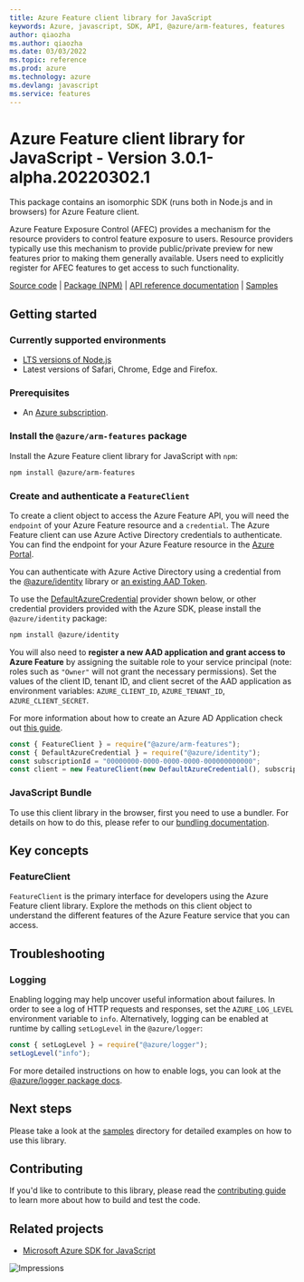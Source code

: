 ```yaml
---
title: Azure Feature client library for JavaScript
keywords: Azure, javascript, SDK, API, @azure/arm-features, features
author: qiaozha
ms.author: qiaozha
ms.date: 03/03/2022
ms.topic: reference
ms.prod: azure
ms.technology: azure
ms.devlang: javascript
ms.service: features
---
```

# Azure Feature client library for JavaScript - Version 3.0.1-alpha.20220302.1 


This package contains an isomorphic SDK (runs both in Node.js and in browsers) for Azure Feature client.

Azure Feature Exposure Control (AFEC) provides a mechanism for the resource providers to control feature exposure to users. Resource providers typically use this mechanism to provide public/private preview for new features prior to making them generally available. Users need to explicitly register for AFEC features to get access to such functionality.

[Source code](https://github.com/Azure/azure-sdk-for-js/tree/main/sdk/features/arm-features) |
[Package (NPM)](https://www.npmjs.com/package/@azure/arm-features) |
[API reference documentation](https://docs.microsoft.com/javascript/api/@azure/arm-features) |
[Samples](https://github.com/Azure-Samples/azure-samples-js-management)

## Getting started

### Currently supported environments

- [LTS versions of Node.js](https://nodejs.org/about/releases/)
- Latest versions of Safari, Chrome, Edge and Firefox.

### Prerequisites

- An [Azure subscription][azure_sub].

### Install the `@azure/arm-features` package

Install the Azure Feature client library for JavaScript with `npm`:

```bash
npm install @azure/arm-features
```

### Create and authenticate a `FeatureClient`

To create a client object to access the Azure Feature API, you will need the `endpoint` of your Azure Feature resource and a `credential`. The Azure Feature client can use Azure Active Directory credentials to authenticate.
You can find the endpoint for your Azure Feature resource in the [Azure Portal][azure_portal].

You can authenticate with Azure Active Directory using a credential from the [@azure/identity][azure_identity] library or [an existing AAD Token](https://github.com/Azure/azure-sdk-for-js/blob/master/sdk/identity/identity/samples/AzureIdentityExamples.md#authenticating-with-a-pre-fetched-access-token).

To use the [DefaultAzureCredential][defaultazurecredential] provider shown below, or other credential providers provided with the Azure SDK, please install the `@azure/identity` package:

```bash
npm install @azure/identity
```

You will also need to **register a new AAD application and grant access to Azure Feature** by assigning the suitable role to your service principal (note: roles such as `"Owner"` will not grant the necessary permissions).
Set the values of the client ID, tenant ID, and client secret of the AAD application as environment variables: `AZURE_CLIENT_ID`, `AZURE_TENANT_ID`, `AZURE_CLIENT_SECRET`.

For more information about how to create an Azure AD Application check out [this guide](https://docs.microsoft.com/azure/active-directory/develop/howto-create-service-principal-portal).

```javascript
const { FeatureClient } = require("@azure/arm-features");
const { DefaultAzureCredential } = require("@azure/identity");
const subscriptionId = "00000000-0000-0000-0000-000000000000";
const client = new FeatureClient(new DefaultAzureCredential(), subscriptionId);
```


### JavaScript Bundle
To use this client library in the browser, first you need to use a bundler. For details on how to do this, please refer to our [bundling documentation](https://aka.ms/AzureSDKBundling).

## Key concepts

### FeatureClient

`FeatureClient` is the primary interface for developers using the Azure Feature client library. Explore the methods on this client object to understand the different features of the Azure Feature service that you can access.

## Troubleshooting

### Logging

Enabling logging may help uncover useful information about failures. In order to see a log of HTTP requests and responses, set the `AZURE_LOG_LEVEL` environment variable to `info`. Alternatively, logging can be enabled at runtime by calling `setLogLevel` in the `@azure/logger`:

```javascript
const { setLogLevel } = require("@azure/logger");
setLogLevel("info");
```

For more detailed instructions on how to enable logs, you can look at the [@azure/logger package docs](https://github.com/Azure/azure-sdk-for-js/tree/main/sdk/core/logger).

## Next steps

Please take a look at the [samples](https://github.com/Azure-Samples/azure-samples-js-management) directory for detailed examples on how to use this library.

## Contributing

If you'd like to contribute to this library, please read the [contributing guide](https://github.com/Azure/azure-sdk-for-js/blob/main/CONTRIBUTING.md) to learn more about how to build and test the code.

## Related projects

- [Microsoft Azure SDK for JavaScript](https://github.com/Azure/azure-sdk-for-js)

![Impressions](https://azure-sdk-impressions.azurewebsites.net/api/impressions/azure-sdk-for-js%2Fsdk%2Ffeatures%2Farm-features%2FREADME.png)

[azure_cli]: https://docs.microsoft.com/cli/azure
[azure_sub]: https://azure.microsoft.com/free/
[azure_sub]: https://azure.microsoft.com/free/
[azure_portal]: https://portal.azure.com
[azure_identity]: https://github.com/Azure/azure-sdk-for-js/tree/main/sdk/identity/identity
[defaultazurecredential]: https://github.com/Azure/azure-sdk-for-js/tree/main/sdk/identity/identity#defaultazurecredential

